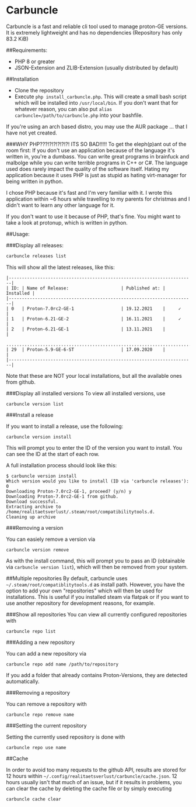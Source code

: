 # Carbuncle

Carbuncle is a fast and reliable cli tool used to manage proton-GE versions. It is extremely lightweight and has no dependencies (Repository has only 83.2 KiB)

##Requirements:
- PHP 8 or greater
- JSON-Extension and ZLIB-Extension (usually distributed by default)

##Installation
- Clone the repository
- Execute `php install_carbuncle.php`. This will create a small bash script which will be installed into `/usr/local/bin`. If you don't want that for whatever reason, you can also put `alias carbuncle=/path/to/carbuncle.php` into your bashfile. 

If you're using an arch based distro, you may use the AUR package ... that I have not yet created.

###WHY PHP???!?!?!?!?!?! ITS SO BAD!!!!!
To get the eleph(p)ant out of the room first: If you don't use an application because of the language it's written in, you're a dumbass. You can write great programs in brainfuck and malbolge while you can write terrible programs in C++ or C#. The language used does rarely impact the quality of the software itself. Hating my application because it uses PHP is just as stupid as hating virt-manager for being written in python.

I chose PHP because it's fast and I'm very familiar with it. I wrote this application within ~6 hours while travelling to my parents for christmas and I didn't want to learn any other language for it.

If you don't want to use it because of PHP, that's fine. You might want to take a look at protonup, which is written in python.

##Usage:

###Display all releases:

```sh
carbuncle releases list
```

This will show all the latest releases, like this:

```
|-----------------------------------------------------------------------|
| ID: | Name of Release:                    | Published at: | Installed |
|-----------------------------------------------------------------------|
| 0   | Proton-7.0rc2-GE-1                  | 19.12.2021    |     ✓     |
| 1   | Proton-6.21-GE-2                    | 16.11.2021    |     ✓     |
| 2   | Proton-6.21-GE-1                    | 13.11.2021    |           |
 .......................................................................
| 29  | Proton-5.9-GE-6-ST                  | 17.09.2020    |           |
|-----------------------------------------------------------------------|
```

Note that these are NOT your local installations, but all the available ones from github.

###Display all installed versions
To view all installed versions, use

```shell
carbuncle version list
```

###Install a release

If you want to install a release, use the following:

```shell
carbuncle version install
```

This will prompt you to enter the ID of the version you want to install. You can see the ID at the start of each row.

A full installation process should look like this:

```
$ carbuncle version install
Which version would you like to install (ID via 'carbuncle releases'): 0
Downloading Proton-7.0rc2-GE-1, proceed? (y/n) y
Downloading Proton-7.0rc2-GE-1 from github.
Download successful.
Extracting archive to /home/realitaetsverlust/.steam/root/compatibilitytools.d.
Cleaning up archive
```

###Removing a version

You can easiely remove a version via 

```shell
carbuncle version remove
```

As with the install command, this will prompt you to pass an ID (obtainable via ``carbuncle version list``), which will then be removed from your system.

##Multiple repositories
By default, carbuncle uses `~/.steam/root/compatiblitytools.d` as install path. However, you have the option to add your own "repositories" which will then be used for installations. This is useful if you installed steam via flatpak or if you want to use another repository for development reasons, for example.

###Show all repositories
You can view all currently configured repositories with

```
carbuncle repo list
```

###Adding a new repository

You can add a new repository via 
```
carbuncle repo add name /path/to/repository
```

If you add a folder that already contains Proton-Versions, they are detected automatically.

###Removing a repository

You can remove a repository with
```
carbuncle repo remove name
```

###Setting the current repository

Setting the currently used repository is done with

```
carbuncle repo use name
```

##Cache

In order to avoid too many requests to the github API, results are stored for 12 hours within `~/.config/realitaetsverlust/carbuncle/cache.json`. 12 hours usually isn't that much of an issue, but if it results in problems, you can clear the cache by deleting the cache file or by simply executing

```shell
carbuncle cache clear
```


